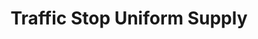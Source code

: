---
title: "Traffic Stop Uniform Supply"
url: /bowling-green/traffic-stop-uniform-supply/
shop: clothes
---